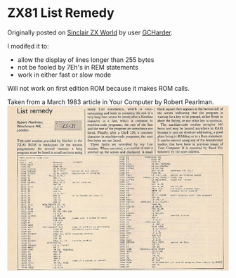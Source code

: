 # ZX81 List Remedy
Originally posted on [Sinclair ZX World](https://www.sinclairzxworld.com/viewtopic.php?f=5&t=1276) by user [GCHarder](https://www.sinclairzxworld.com/memberlist.php?mode=viewprofile&u=1558).

I modifed it to:
- allow the display of lines longer than 255 bytes
- not be fooled by 7Eh's in REM statements
- work in either fast or slow mode

Will not work on first edition ROM because it makes ROM calls.

Taken from a March 1983 article in Your Computer by Robert Pearlman.
![Copy of original article](https://github.com/stroebeljc/List-Remedy/blob/master/01-List%20Remedy.jpg)
